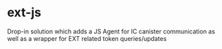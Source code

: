 # ext-js
Drop-in solution which adds a JS Agent for IC canister communication as well as a wrapper for EXT related token queries/updates

